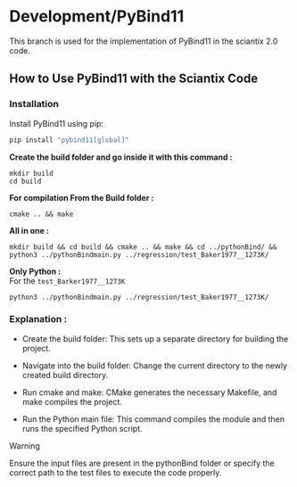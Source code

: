 # Development/PyBind11

This branch is used for the implementation of PyBind11 in the sciantix 2.0 code.

## How to Use PyBind11 with the Sciantix Code

### Installation

Install PyBind11 using pip:

```sh
pip install "pybind11[global]"
```

<b>Create the build folder and go inside it with this command : </b>
```shell
mkdir build 
cd build
```

<b>For compilation From the Build folder :</b>

```shell
cmake .. && make
```

<b>All in one : </b>

```shell
mkdir build && cd build && cmake .. && make && cd ../pythonBind/ && python3 ../pythonBindmain.py ../regression/test_Baker1977__1273K/
```
<b>Only Python : </b> <br>
For the `test_Barker1977__1273K`
```shell
python3 ../pythonBindmain.py ../regression/test_Baker1977__1273K/
```

### Explanation :
- Create the build folder: This sets up a separate directory for building the project.<br>
- Navigate into the build folder: Change the current directory to the newly created build directory.<br>
- Run cmake and make: CMake generates the necessary Makefile, and make compiles the project. <br>

- Run the Python main file: This command compiles the module and then runs the specified Python script.


> [!WARNING]  
>  Ensure the input files are present in the pythonBind folder or specify the correct path to the test files to execute the code properly.